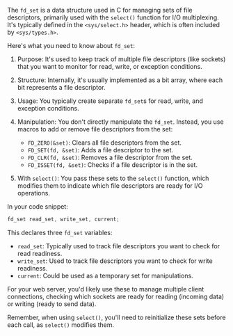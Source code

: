 The `fd_set` is a data structure used in C for managing sets of file descriptors, primarily used with the `select()` function for I/O multiplexing. It's typically defined in the `<sys/select.h>` header, which is often included by `<sys/types.h>`.

Here's what you need to know about `fd_set`:

1. Purpose: It's used to keep track of multiple file descriptors (like sockets) that you want to monitor for read, write, or exception conditions.

2. Structure: Internally, it's usually implemented as a bit array, where each bit represents a file descriptor.

3. Usage: You typically create separate `fd_set`s for read, write, and exception conditions.

4. Manipulation: You don't directly manipulate the `fd_set`. Instead, you use macros to add or remove file descriptors from the set:

   - `FD_ZERO(&set)`: Clears all file descriptors from the set.
   - `FD_SET(fd, &set)`: Adds a file descriptor to the set.
   - `FD_CLR(fd, &set)`: Removes a file descriptor from the set.
   - `FD_ISSET(fd, &set)`: Checks if a file descriptor is in the set.

5. With `select()`: You pass these sets to the `select()` function, which modifies them to indicate which file descriptors are ready for I/O operations.

In your code snippet:

```c
fd_set read_set, write_set, current;
```

This declares three `fd_set` variables:
- `read_set`: Typically used to track file descriptors you want to check for read readiness.
- `write_set`: Used to track file descriptors you want to check for write readiness.
- `current`: Could be used as a temporary set for manipulations.

For your web server, you'd likely use these to manage multiple client connections, checking which sockets are ready for reading (incoming data) or writing (ready to send data).

Remember, when using `select()`, you'll need to reinitialize these sets before each call, as `select()` modifies them.